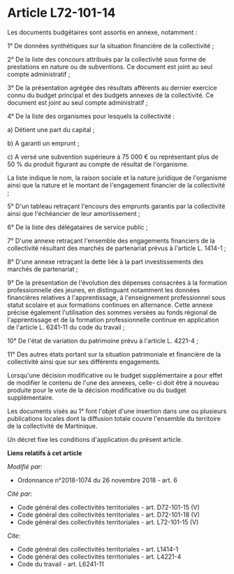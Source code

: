 # Article L72-101-14

Les documents budgétaires sont assortis en annexe, notamment :

1° De données synthétiques sur la situation financière de la collectivité ;

2° De la liste des concours attribués par la collectivité sous forme de prestations en nature ou de subventions. Ce document
est joint au seul compte administratif ;

3° De la présentation agrégée des résultats afférents au dernier exercice connu du budget principal et des budgets annexes de
la collectivité. Ce document est joint au seul compte administratif ;

4° De la liste des organismes pour lesquels la collectivité :

a) Détient une part du capital ;

b) A garanti un emprunt ;

c) A versé une subvention supérieure à 75 000 € ou représentant plus de 50 % du produit figurant au compte de résultat de
l'organisme.

La liste indique le nom, la raison sociale et la nature juridique de l'organisme ainsi que la nature et le montant de
l'engagement financier de la collectivité ;

5° D'un tableau retraçant l'encours des emprunts garantis par la collectivité ainsi que l'échéancier de leur amortissement ;

6° De la liste des délégataires de service public ;

7° D'une annexe retraçant l'ensemble des engagements financiers de la collectivité résultant des marchés de partenariat
prévus à l'article L. 1414-1 ;

8° D'une annexe retraçant la dette liée à la part investissements des marchés de partenariat ;

9° De la présentation de l'évolution des dépenses consacrées à la formation professionnelle des jeunes, en distinguant
notamment les données financières relatives à l'apprentissage, à l'enseignement professionnel sous statut scolaire et aux
formations continues en alternance. Cette annexe précise également l'utilisation des sommes versées au fonds régional de
l'apprentissage et de la formation professionnelle continue en application de l'article L. 6241-11 du code du travail ;

10° De l'état de variation du patrimoine prévu à l'article L. 4221-4 ;

11° Des autres états portant sur la situation patrimoniale et financière de la collectivité ainsi que sur ses différents
engagements.

Lorsqu'une décision modificative ou le budget supplémentaire a pour effet de modifier le contenu de l'une des annexes, celle-
ci doit être à nouveau produite pour le vote de la décision modificative ou du budget supplémentaire.

Les documents visés au 1° font l'objet d'une insertion dans une ou plusieurs publications locales dont la diffusion totale
couvre l'ensemble du territoire de la collectivité de Martinique.

Un décret fixe les conditions d'application du présent article.

**Liens relatifs à cet article**

_Modifié par_:

  - Ordonnance n°2018-1074 du 26 novembre 2018 - art. 6

_Cité par_:

  - Code général des collectivités territoriales - art. D72-101-15 (V)
  - Code général des collectivités territoriales - art. D72-101-18 (V)
  - Code général des collectivités territoriales - art. L72-101-15 (V)

_Cite_:

  - Code général des collectivités territoriales - art. L1414-1
  - Code général des collectivités territoriales - art. L4221-4
  - Code du travail - art. L6241-11

